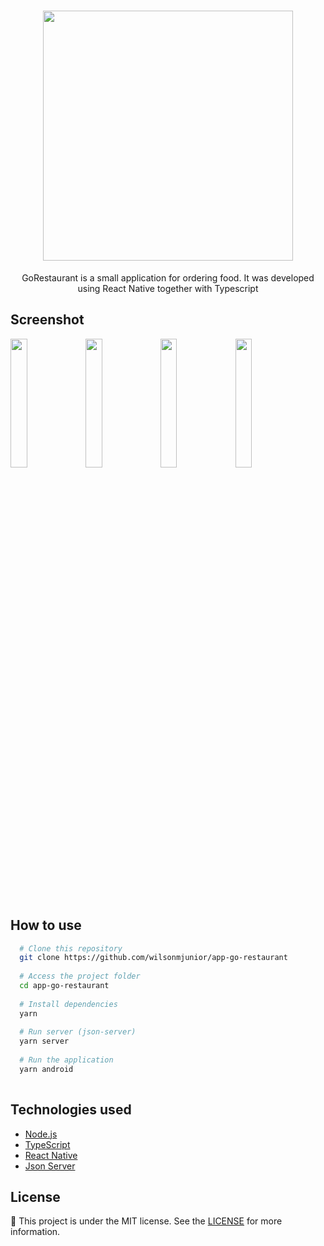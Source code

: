<h1 align="center">
  <img src="https://res.cloudinary.com/dhqnvbd52/image/upload/v1595974649/GoRestaurant/logo.79014f0d_kmmdm4.svg" width="400" />
</h1>

<p align="center">
  GoRestaurant is a small application for ordering food. It was developed using React Native together with Typescript
</p>

## Screenshot

<img src="https://res.cloudinary.com/dhqnvbd52/image/upload/v1596252278/GoRestaurant/App/screenshot_4_k9jjb0.png" width="23%"></img> 
<img src="https://res.cloudinary.com/dhqnvbd52/image/upload/v1596252277/GoRestaurant/App/screenshot_3_svjjon.png" width="23%"></img> 
<img src="https://res.cloudinary.com/dhqnvbd52/image/upload/v1596252277/GoRestaurant/App/screenshot_5_cnlopi.png" width="23%"></img> 
<img src="https://res.cloudinary.com/dhqnvbd52/image/upload/v1596252277/GoRestaurant/App/screenshot_2_pzybyn.png" width="23%"></img> 

## How to use 

```bash
  # Clone this repository
  git clone https://github.com/wilsonmjunior/app-go-restaurant
  
  # Access the project folder 
  cd app-go-restaurant
  
  # Install dependencies
  yarn 
  
  # Run server (json-server)
  yarn server
  
  # Run the application
  yarn android
  
```

## Technologies used

- [Node.js](https://nodejs.org/en/)
- [TypeScript](https://www.typescriptlang.org/)
- [React Native](https://pt-br.reactjs.org/)
- [Json Server](https://github.com/typicode/json-server)

##  License

:memo: This project is under the MIT license. See the [LICENSE](https://github.com/wilsonmjunior/app-go-restaurant/blob/master/LICENSE) for more information.

